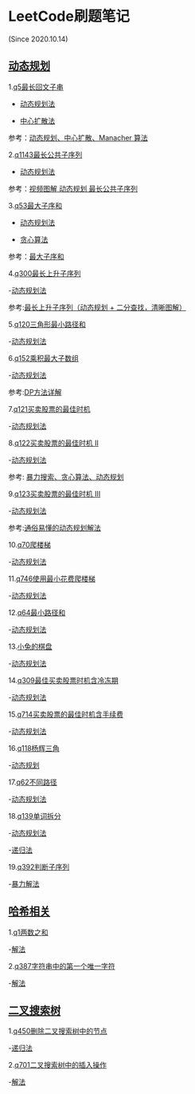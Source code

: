 # LeetCode刷题笔记
(Since 2020.10.14)

## [动态规划](https://github.com/bannima/LeetCodeInAction/tree/master/dynamic_program)

1.[q5最长回文子串](https://leetcode-cn.com/problems/longest-palindromic-substring/)

- [动态规划法](https://github.com/bannima/LeetCodeInAction/blob/master/dynamic_program/q5_longestPalindrome/dp_solution.py)

- [中心扩散法](https://github.com/bannima/LeetCodeInAction/blob/master/dynamic_program/q5_longestPalindrome/center_solution.py)

参考：[动态规划、中心扩散、Manacher 算法](https://leetcode-cn.com/problems/longest-palindromic-substring/solution/zhong-xin-kuo-san-dong-tai-gui-hua-by-liweiwei1419/)

2.[q1143最长公共子序列](https://leetcode-cn.com/problems/longest-common-subsequence/)

- [动态规划法](https://github.com/bannima/LeetCodeInAction/blob/master/dynamic_program/q1143_longestCommonSubsequence/DP_Solution.py)

参考：[视频图解 动态规划 最长公共子序列](https://leetcode-cn.com/problems/longest-common-subsequence/solution/shi-pin-jiang-jie-shi-yong-dong-tai-gui-hua-qiu-ji/)

3.[q53最大子序和](https://leetcode-cn.com/problems/maximum-subarray/)

- [动态规划法](https://github.com/bannima/LeetCodeInAction/blob/master/dynamic_program/q53_maxSubArray/DP_Solution.py)

- [贪心算法](https://github.com/bannima/LeetCodeInAction/blob/master/dynamic_program/q53_maxSubArray/Greedy_Solution.py)

参考：[最大子序和](https://leetcode-cn.com/problems/maximum-subarray/solution/zui-da-zi-xu-he-by-leetcode-solution/)

4.[q300最长上升子序列](https://leetcode-cn.com/problems/longest-increasing-subsequence/)

-[动态规划法](https://github.com/bannima/LeetCodeInAction/blob/master/dynamic_program/q300_longestIncreasingSubsequence/dp_solution.py)

参考:[最长上升子序列（动态规划 + 二分查找，清晰图解）](https://leetcode-cn.com/problems/longest-increasing-subsequence/solution/zui-chang-shang-sheng-zi-xu-lie-dong-tai-gui-hua-2/)

5.[q120三角形最小路径和](https://leetcode-cn.com/problems/triangle/)

-[动态规划法](https://github.com/bannima/LeetCodeInAction/blob/master/dynamic_program/q120_triangle/dp_solution.py)

6.[q152乘积最大子数组](https://leetcode-cn.com/problems/maximum-product-subarray/)

-[动态规划法](https://github.com/bannima/LeetCodeInAction/blob/master/dynamic_program/q152_maximumProductSubarray/dp_solution.py)

参考:[DP方法详解](https://leetcode-cn.com/problems/maximum-product-subarray/solution/dpfang-fa-xiang-jie-by-yang-cong-12/)

7.[q121买卖股票的最佳时机](https://leetcode-cn.com/problems/best-time-to-buy-and-sell-stock/)

-[动态规划法](https://github.com/bannima/LeetCodeInAction/blob/master/dynamic_program/q121_bestTimeToBuyAndSellStock/dp_solution.py)


8.[q122买卖股票的最佳时机 II](https://leetcode-cn.com/problems/best-time-to-buy-and-sell-stock-ii/)

-[动态规划法](https://github.com/bannima/LeetCodeInAction/blob/master/dynamic_program/q122_bestTimeToBuyAndSellStockii/dp_solution.py)

参考: [暴力搜索、贪心算法、动态规划](https://leetcode-cn.com/problems/best-time-to-buy-and-sell-stock-ii/solution/tan-xin-suan-fa-by-liweiwei1419-2/)

9.[q123买卖股票的最佳时机 III](https://leetcode-cn.com/problems/best-time-to-buy-and-sell-stock-iii/)

-[动态规划法](https://github.com/bannima/LeetCodeInAction/blob/master/dynamic_program/q123_bestTimeToBuyAndSellStockiii/dp_solution.py)

参考:[通俗易懂的动态规划解法](https://leetcode-cn.com/problems/best-time-to-buy-and-sell-stock-iii/solution/tong-su-yi-dong-de-dong-tai-gui-hua-jie-fa-by-marc/)

10.[q70爬楼梯](https://leetcode-cn.com/problems/climbing-stairs/)

-[动态规划法](https://github.com/bannima/LeetCodeInAction/tree/master/dynamic_program/q70_climbingStairs)

11.[q746使用最小花费爬楼梯](https://leetcode-cn.com/problems/min-cost-climbing-stairs/)

-[动态规划法](https://github.com/bannima/LeetCodeInAction/blob/master/dynamic_program/q746_minCostClimbingStairs/dp_solution.py)

12.[q64最小路径和](https://leetcode-cn.com/problems/minimum-path-sum/)

-[动态规划法](https://github.com/bannima/LeetCodeInAction/blob/master/dynamic_program/q64_minimumPathSum/dp_solution.py)

13.[小兔的棋盘](https://www.cnblogs.com/dccmmtop/p/6708411.html)

-[动态规划法](https://github.com/bannima/LeetCodeInAction/blob/master/dynamic_program/%E5%B0%8F%E5%85%94%E7%9A%84%E6%A3%8B%E7%9B%98/dp_solution.py)

14.[q309最佳买卖股票时机含冷冻期](https://leetcode-cn.com/problems/best-time-to-buy-and-sell-stock-with-cooldown/)

-[动态规划法](https://github.com/bannima/LeetCodeInAction/blob/master/dynamic_program/q309_bestTimeToBuyAndSellStockWithCooldown/dp_solution.py)

15.[q714买卖股票的最佳时机含手续费](https://leetcode-cn.com/problems/best-time-to-buy-and-sell-stock-with-transaction-fee/)

-[动态规划法](https://github.com/bannima/LeetCodeInAction/blob/master/dynamic_program/q714_bestTimeToBuyAndSellStockWithTransactionFee/dp_solution.py)

16.[q118杨辉三角](https://leetcode-cn.com/problems/pascals-triangle/)

-[动态规划](https://github.com/bannima/LeetCodeInAction/blob/master/dynamic_program/q118_pascalsTriangle/dp_solution.py)

17.[q62不同路径](https://leetcode-cn.com/problems/unique-paths/)

-[动态规划法](https://github.com/bannima/LeetCodeInAction/blob/master/dynamic_program/q62_uniquePaths/dp_solution.py)

18.[q139单词拆分](https://leetcode-cn.com/problems/word-break/)

-[动态规划法](https://github.com/bannima/LeetCodeInAction/blob/master/dynamic_program/q139_wordBreak/dp_solution.py)

-[递归法](https://github.com/bannima/LeetCodeInAction/blob/master/dynamic_program/q139_wordBreak/solution.py)

19.[q392判断子序列](https://leetcode-cn.com/problems/is-subsequence/)

-[暴力解法](https://github.com/bannima/LeetCodeInAction/blob/master/dynamic_program/q392_isSubsequence/dp_solution.py)


## [哈希相关](https://github.com/bannima/LeetCodeInAction/tree/master/hash)

1.[q1两数之和](https://leetcode-cn.com/problems/two-sum/)

-[解法](https://github.com/bannima/LeetCodeInAction/blob/master/hash/q1_twoSum/solution.py)

2.[q387字符串中的第一个唯一字符](https://leetcode-cn.com/problems/first-unique-character-in-a-string/)

-[解法](https://leetcode-cn.com/problems/first-unique-character-in-a-string/)


## [二叉搜索树](https://github.com/bannima/LeetCodeInAction/tree/master/binary_search_tree)

1.[q450删除二叉搜索树中的节点](https://leetcode-cn.com/problems/delete-node-in-a-bst/)

-[递归法](https://github.com/bannima/LeetCodeInAction/blob/master/binary_search_tree/q450_delete_node_in_a_bst/solution.py)

2.[q701二叉搜索树中的插入操作](https://leetcode-cn.com/problems/insert-into-a-binary-search-tree/)

-[解法](https://github.com/bannima/LeetCodeInAction/blob/master/binary_search_tree/q701_insert_into_a_binary_search_tree/solution.py)